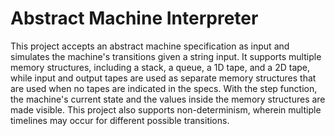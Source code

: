 # Abstract Machine Interpreter

This project accepts an abstract machine specification as input and simulates the machine's transitions given a string input. It supports multiple memory structures, including a stack, a queue, a 1D tape, and a 2D tape, while input and output tapes are used as separate memory structures that are used when no tapes are indicated in the specs. With the step function, the machine's current state and the values inside the memory structures are made visible. This project also supports non-determinism, wherein multiple timelines may occur for different possible transitions.
